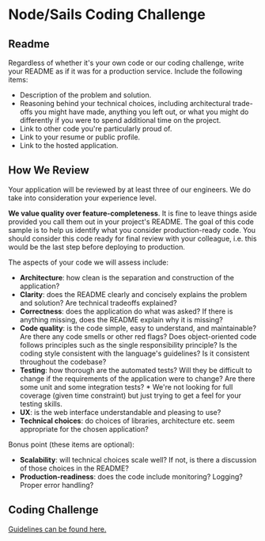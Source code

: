 Node/Sails Coding Challenge
======================

Readme
------

Regardless of whether it's your own code or our coding challenge, write your
README as if it was for a production service. Include the following items:

* Description of the problem and solution.
* Reasoning behind your technical choices, including architectural trade-offs
    you might have made, anything you left out, or what you might do differently
    if you were to spend additional time on the project.
* Link to other code you're particularly proud of.
* Link to your resume or public profile.
* Link to the hosted application.


How We Review
-------------

Your application will be reviewed by at least three of our engineers. We do take
into consideration your experience level.

**We value quality over feature-completeness**. It is fine to leave things aside
provided you call them out in your project's README. The goal of this code
sample is to help us identify what you consider production-ready code. You
should consider this code ready for final review with your colleague, i.e. this
would be the last step before deploying to production.

The aspects of your code we will assess include:

* **Architecture**: how clean is the separation and construction of the
    application?
* **Clarity**: does the README clearly and concisely explains the problem and
    solution? Are technical tradeoffs explained?
* **Correctness**: does the application do what was asked? If there is anything
    missing, does the README explain why it is missing?
* **Code quality**: is the code simple, easy to understand, and maintainable?
    Are there any code smells or other red flags? Does object-oriented code
    follows principles such as the single responsibility principle? Is the
    coding style consistent with the language's guidelines? Is it consistent
    throughout the codebase?
* **Testing**: how thorough are the automated tests? Will they be difficult to
    change if the requirements of the application were to change? Are there some
    unit and some integration tests?
	  * We're not looking for full coverage (given time constraint) but just
              trying to get a feel for your testing skills.
* **UX**: is the web interface understandable and pleasing to use?
* **Technical choices**: do choices of libraries, architecture etc. seem
    appropriate for the chosen application?

Bonus point (these items are optional):

* **Scalability**: will technical choices scale well? If not, is there a
    discussion of those choices in the README?
* **Production-readiness**: does the code include monitoring? Logging? Proper
    error handling?


Coding Challenge
----------------

[Guidelines can be found here.](guidelines.md)
